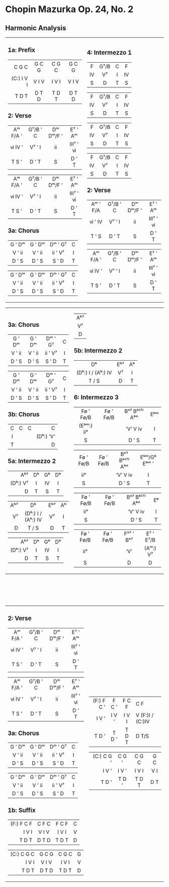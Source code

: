 Chopin Mazurka Op. 24, No. 2 
============================

Harmonic Analysis
-----------------

<table><tr><td>

### 1a: Prefix

|              |         |         |         |
|-------------:|:-------:|:-------:|:-------:|
|       C G C  |  G C G  |  C G C  |  G C G  |
|  (C:) Ⅰ Ⅴ Ⅰ  |  Ⅴ Ⅰ Ⅴ  |  Ⅰ Ⅴ Ⅰ   |  Ⅴ Ⅰ Ⅴ  |
|       T D T  |  D T D  |  T D T  |  D T D  |

### 2: Verse

|            |            |             |            |
|:----------:|:----------:|:-----------:|:----------:|
|  Aᵐ F/A '  |  G⁷/B ' C  |  Dᵐ Dᵐ/F '  |   E⁷ ' Aᵐ  |
|  ⅵ  Ⅳ  '  |  Ⅴ⁷  ' Ⅰ   |      ⅱ      |  Ⅲ⁷ ' ⅵ   |
|  T   S  '  |   D  ' T   |      S      |    D ' T   |

|            |            |             |             |
|:----------:|:----------:|:-----------:|:-----------:|
|  Aᵐ F/A '  |  G⁷/B ' C  |  Dᵐ Dᵐ/F '  |  E⁷  '  Aᵐ  |
|  ⅵ  Ⅳ  '  |   Ⅴ⁷ '  Ⅰ  |      ⅱ      |  Ⅲ⁷ '  ⅵ   |
|  T  S   '  |    D  ' T  |      S      |   D  '  T   |

### 3a: Chorus

|          |          |           |      |
|:--------:|:--------:|:---------:|:----:|
|  G ' Dᵐ  |  G ' Dᵐ  |  Dᵐ ' G⁷  |  C  |
|  Ⅴ ' ⅱ   |  Ⅴ ' ⅱ  |   ⅱ ' Ⅴ⁷  |  Ⅰ   |
|  D ' S   |  D ' S   |   S ' D   |  T  |

|          |          |           |     |
|:--------:|:--------:|:---------:|:---:|
|  G ' Dᵐ  |  G ' Dᵐ  |  Dᵐ ' G⁷  |  C  |
|  Ⅴ ' ⅱ   |  Ⅴ ' ⅱ   |  ⅱ ' Ⅴ⁷  |  Ⅰ   |
|  D ' S   |  D ' S   |   S ' D   |  T  |

</td>
<td>

### 4: Intermezzo 1

|      |        |     |      |
|:----:|:------:|:---:|:----:|
|  F   |  G⁷/B  |  C  |  F   |
|  Ⅳ  |   Ⅴ⁷   |  Ⅰ  |  Ⅳ  |
|  S   |   D    |  T  |  S   |

|      |        |     |      |
|:----:|:------:|:---:|:----:|
|  F   |  G⁷/B  |  C  |  F   |
|  Ⅳ  |   Ⅴ⁷   |  Ⅰ  |  Ⅳ  |
|  S   |   D    |  T  |  S   |

|      |        |     |      |
|:----:|:------:|:---:|:----:|
|  F   |  G⁷/B  |  C  |  F   |
|  Ⅳ  |   Ⅴ⁷   |  Ⅰ  |  Ⅳ  |
|  S   |   D    |  T  |  S   |

|      |        |     |      |
|:----:|:------:|:---:|:----:|
|  F   |  G⁷/B  |  C  |  F   |
|  Ⅳ  |   Ⅴ⁷   |  Ⅰ  |  Ⅳ  |
|  S   |   D    |  T  |  S   |

### 2: Verse

|            |            |             |            |
|:----------:|:----------:|:-----------:|:----------:|
|  Aᵐ ' F/A  |  G⁷/B ' C  |  Dᵐ Dᵐ/F '  |   E⁷ ' Aᵐ  |
|  ⅵ ' Ⅳ   |    Ⅴ⁷ ' Ⅰ   |      ⅱ      |  Ⅲ⁷ ' ⅵ  |
|  T ' S    |      D ' T  |      S      |   D  ' T  |

|            |            |             |            |
|:----------:|:----------:|:-----------:|:----------:|
|  Aᵐ F/A '  |  G⁷/B ' C  |  Dᵐ Dᵐ/F '  |   E⁷ ' Aᵐ  |
|  ⅵ  Ⅳ  '  |   Ⅴ⁷ '  Ⅰ  |      ⅱ      |  Ⅲ⁷ ' ⅵ   |
|   T  S  '  |    D  ' T  |      S      |   D  ' T   |

</td></tr></table>
<table><tr><td>

### 3a: Chorus

|          |          |           |     |
|:--------:|:--------:|:---------:|:---:|
|  G ' Dᵐ  |  G ' Dᵐ  |  Dᵐ ' G⁷  |  C  |
|  Ⅴ ' ⅱ   |  Ⅴ ' ⅱ  |   ⅱ ' Ⅴ⁷  |  Ⅰ   |
|  D ' S   |  D ' S   |   S ' D   |  T  |

|          |          |           |     |
|:--------:|:--------:|:---------:|:---:|
|  G ' Dᵐ  |  G ' Dᵐ  |  Dᵐ ' G⁷  |  C  |
|  Ⅴ ' ⅱ   |  Ⅴ ' ⅱ  |   ⅱ ' Ⅴ⁷  |  Ⅰ  |
|  D ' S   |  D ' S   |   S ' D   |  T  |

### 3b: Chorus

|     |     |     |             |
|:---:|:---:|:---:|------------:|
|  C  |  C  |  C  |         C   |
|  Ⅰ  |     |     |  (Dᵇ:) ‘Ⅴ’  |
|  T  |     |     |         D   |

### 5a: Intermezzo 2

|            |      |      |      |
|-----------:|:----:|:----:|:----:|
|     Aᵇ⁷    |  Dᵇ  |  Gᵇ  |  Dᵇ  |
|  (Dᵇ:) Ⅴ⁷  |  Ⅰ   |  Ⅳ  |  Ⅰ    |
|      D     |  T   |  S   |  T   |

|       |                    |       |      |
|------:|:------------------:|:-----:|:----:|
|  Aᵇ⁷  |         Dᵇ         |  Eᵇ⁷  |  Aᵇ  |
|  Ⅴ⁷   | (Dᵇ:) Ⅰ / (Aᵇ:) Ⅳ |  Ⅴ⁷   |  Ⅰ   |
|  D    |       T / S        |   D   |  T  |

|            |      |       |      |
|-----------:|:----:|:-----:|:----:|
|     Aᵇ⁷    |  Dᵇ  |  Gᵇ   |  Dᵇ  |
|  (Dᵇ:) Ⅴ⁷  |  Ⅰ   |  Ⅳ   |  Ⅰ   |
|      D     |  T   |  S    |  T   |

</td><td>

|       |
|:-----:|
|  Aᵇ⁷  |
|  Ⅴ⁷   |
|  D    |

### 5b: Intermezzo 2

|                    |      |      |
|:------------------:|:----:|:----:|
|         Dᵇ         |  Eᵇ⁷ |  Aᵇ  |
| (Dᵇ:) Ⅰ / (Aᵇ:) Ⅳ  |  Ⅴ⁷ |   Ⅰ   |
|       T / S        |  D   |   T  |

### 6: Intermezzo 3

|              |             |                 |       |
|:------------:|:-----------:|:---------------:|:-----:|
|  Fø  ' Fø/B  |  Fø ' Fø/B  |  Bᵒ⁷ Bᵇ⁽⁷⁾ Aᵇᵒ  |  Eᵇᵐ  |
|  (Eᵇᵐ:) iiᵒ  |             |  ‘Ⅴ’   Ⅴ   ⅳ   |  Ⅰ    |
|      S       |             |    D   '    S   |  T    |

|             |             |                 |                |
|:-----------:|:-----------:|:---------------:|:--------------:|
|  Fø ' Fø/B  |  Fø ' Fø/B  |  Bᵒ⁷ Bᵇ⁽⁷⁾ Aᵇᵒ  |  Eᵇᵐ/Gᵇ Eᵇᵐ '  |
|     iiᵒ     |             |  ‘Ⅴ’   Ⅴ   ⅳ   |        Ⅰ       |
|     S       |             |   D    '    S   |        T       |

|              |             |                 |      |
|:------------:|:-----------:|:---------------:|:----:|
|  Fø  ' Fø/B  |  Fø ' Fø/B  |  Bᵒ⁷ Bᵇ⁽⁷⁾ Aᵇᵒ  |  Eᵇ  |
|      iiᵒ     |             |  ‘Ⅴ’  Ⅴ   ⅳ    |  Ⅰ   |
|      S       |             |   D   '    S    |  T   |

|              |             |             |               |
|:------------:|:-----------:|:-----------:|:-------------:|
|  Fø  ' Fø/B  |  Fø ' Fø/B  |  Fᵒ⁷ ' Bᵒ⁷  |  E⁷  '  E⁷/B  |
|      iiᵒ     |             |     ‘Ⅴ’     |   (Aᵐ:) Ⅴ⁷   |
|      S       |             |      D      |      D        |

</td></tr></table>

<br/><br/><br/><br/>

<table><tr><td>

### 2: Verse

|            |            |             |            |
|:----------:|:----------:|:-----------:|:----------:|
|  Aᵐ F/A '  |  G⁷/B ' C  |  Dᵐ Dᵐ/F '  |   E⁷ ' Aᵐ  |
|  ⅵ  Ⅳ  '  |  Ⅴ⁷  '  Ⅰ  |      ⅱ      |  Ⅲ⁷ ' ⅵ   |
|  T   S  '  |   D  '  T  |      S      |   D  ' T   |

|            |            |             |            |
|:----------:|:----------:|:-----------:|:----------:|
|  Aᵐ F/A '  |  G⁷/B ' C  |  Dᵐ Dᵐ/F '  |   E⁷ ' Aᵐ  |
|  ⅵ  Ⅳ  '  |  Ⅴ⁷  '  Ⅰ  |      ⅱ      |  Ⅲ⁷ ' ⅵ   |
|  T   S  '  |   D  '  T  |      S      |   D  ' T   |

### 3a: Chorus

|          |          |           |      |
|:--------:|:--------:|:---------:|:----:|
|  G ' Dᵐ  |  G ' Dᵐ  |  Dᵐ ' G⁷  |  C   |
|  Ⅴ ' ⅱ   |  Ⅴ ' ⅱ  |   ⅱ ' Ⅴ⁷  |  Ⅰ   |
|  D ' S   |  D ' S  |    S ' D   |  T  |

|          |           |           |      |
|:--------:|:---------:|:---------:|:----:|
|  G ' Dᵐ  |   G ' Dᵐ  |  Dᵐ ' G⁷  |  C   |
|  Ⅴ ' ⅱ   |   Ⅴ ' ⅱ  |   ⅱ ' Ⅴ⁷  |  Ⅰ   |
|  D ' S   |   D ' S  |    S ' D   |  T  |

### 1b: Suffix

|              |         |         |     |
|-------------:|:-------:|:-------:|:---:|
|  (F:) F C F  |  C F C  |  F C F  |  C  |
|       Ⅰ Ⅴ Ⅰ  |  Ⅴ Ⅰ Ⅴ  |  Ⅰ Ⅴ Ⅰ   |  Ⅴ  |
|       T D T  |  D T D  |  T D T  |  D  |

|              |         |         |     |
|-------------:|:-------:|:-------:|:---:|
|  (C:) C G C  |  G C G  |  C G C  |  G  |
|       Ⅰ Ⅴ Ⅰ  |  Ⅴ Ⅰ Ⅴ  |  Ⅰ Ⅴ Ⅰ   |  Ⅴ  |
|       T D T  |  D T D  |  T D T  |  D  |

</td><td>

|              |         |         |                    |
|-------------:|:-------:|:-------:|--------------------|
|  (F:) F C '  |  F C '  |  F C F  |  C  F              |
|       Ⅰ Ⅴ '  |  Ⅰ Ⅴ '  |  Ⅰ Ⅴ Ⅰ  |  Ⅴ  (F:)Ⅰ / (C:)Ⅳ  |
|       T D '  |  T D '  |  T D T  |  D  T/S            |

|              |         |         |       |
|-------------:|:-------:|:-------:|:-----:|
|  (C:) C G '  |  C G '  |  C G C  |  G C  |
|       Ⅰ Ⅴ '  |  Ⅰ Ⅴ '  |  Ⅰ Ⅴ Ⅰ  |  Ⅴ Ⅰ   |
|       T D '  |  T D '  |  T D T  |  D T  |

</td></tr></table>